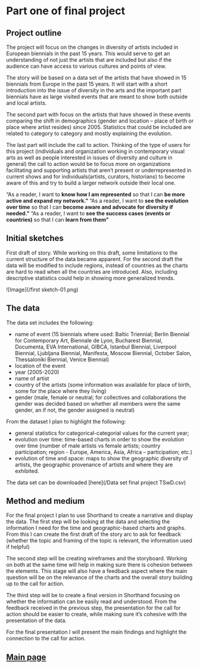 # Part one of final project

## Project outline
The project will focus on the changes in diversity of artists included in European biennials in the past 15 years. This would serve to get an understanding of not just the artists that are included but also if the audience can have access to various cultures and points of view.

The story will be based on a data set of the artists that have showed in 15 biennials from Europe in the past 15 years.  It will start with a short introduction into the issue of diversity in the arts and the important part biennials have as large visited events that are meant to show both outside and local artists. 

The second part with focus on the artists that have showed in these events comparing the shift in demographics (gender and location – place of birth or place where artist resides) since 2005. Statistics that could be included are related to category to category and mostly explaining the evolution. 

The last part will include the call to action. Thinking of the type of users for this project (individuals and organization working in contemporary visual arts as well as people interested in issues of diversity and culture in general) the call to action would be to focus more on organizations facilitating and supporting artists that aren’t present or underrepresented in current shows and for individuals(artists, curators, historians) to become aware of this and try to build a larger network outside their local one.

“As a reader, I want to **know how I am represented** so that I can **be more active and expand my network.”**
“As a reader, I want to **see the evolution over time** so that I can **become aware and advocate for diversity if needed.”**
“As a reader, I want to **see the success cases (events or countries)** so that I can **learn from them”**

## Initial sketches

First draft of story. While working on this draft, some limitations to the current structure of the data became apparent. For the second draft the data will be modified to include regions, instead of countries as the charts are hard to read when all the countries are introduced. Also, including descriptive statistics could help in showing more generalized trends. 

![Image](/first sketch-01.png)

## The data


The data set includes the following: 
-	name of event (15 biennials where used: Baltic Triennial; Berlin Biennial for Contemporary Art, Biennale de Lyon, Bucharest Biennial, Documenta, EVA International, GIBCA, Istanbul Biennial, Liverpool Biennial, Ljubljana Biennial, Manifesta, Moscow Biennial, October Salon, Thessaloniki Biennial, Venice Biennial) 
-	location of the event
-	year (2005-2020)
-	name of artist
-	country of the artists (some information was available for place of birth, some for the place where they living)
-	gender (male, female or neutral; for collectives and collaborations the gender was decided based on whether all members were the same gender, an if not, the gender assigned is neutral)

From the dataset I plan to highlight the following:
-	general statistics for categorical-categorial values for the current year; 
-	evolution over time: time-based charts in order to show the evolution over time (number of male artists vs female artists; country participation; region - Europe, America, Asia, Africa – participation; etc.)
-	evolution of time and space: maps to show the geographic diversity of artists, the geographic provenance of artists and where they are exhibited.

The data set can be downloaded [here](/Data set final project TSwD.csv) 

## Method and medium
For the final project I plan to use Shorthand to create a narrative and display the data. 
The first step will be looking at the data and selecting the information I need for the time and geographic-based charts and graphs. From this I can create the first draft of the story arc to ask for feedback (whether the topic and framing of the topic is relevant, the information used if helpful) 

The second step will be creating wireframes and the storyboard. Working on both at the same time will help in making sure there is cohesion between the elements. This stage will also have a feedback aspect where the main question will be on the relevance of the charts and the overall story building up to the call for action.

The third step will be to create a final version in Shorthand focusing on whether the information can be easily read and understood. From the feedback received in the previous step, the presentation for the call for action should be easier to create, while making sure it’s cohesive with the presentation of the data.

For the final presentation I will present the main findings and highlight the connection to the call for action.

## [Main page](/README.md)

